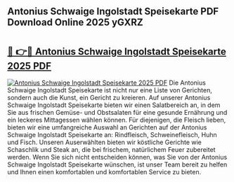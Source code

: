 ## Antonius Schwaige Ingolstadt Speisekarte PDF Download Online 2025 yGXRZ

# <h2><a href="http://gcc675.nevu.top/?p=Antonius+Schwaige+Ingolstadt+Speisekarte">🔗 👉🔴 Antonius Schwaige Ingolstadt Speisekarte 2025 PDF</a></h2>

[![Antonius Schwaige Ingolstadt Speisekarte 2025 PDF](https://i.imgur.com/dBaPXMq.png)](http://gcc675.nevu.top/?p=Antonius+Schwaige+Ingolstadt+Speisekarte)
Die Antonius Schwaige Ingolstadt Speisekarte ist nicht nur eine Liste von Gerichten, sondern auch die Kunst, ein Gericht zu kreieren. Auf unserer Antonius Schwaige Ingolstadt Speisekarte bieten wir einen Salatbereich an, in dem Sie aus frischen Gemüse- und Obstsalaten für eine gesunde Ernährung und ein leckeres Mittagessen wählen können. Für diejenigen, die Fleisch lieben, bieten wir eine umfangreiche Auswahl an Gerichten auf der Antonius Schwaige Ingolstadt Speisekarte an: Rindfleisch, Schweinefleisch, Huhn und Fisch. Unseren Auserwählten bieten wir köstliche Gerichte wie Schaschlik und Steak an, die bei frischem, natürlichem Feuer zubereitet werden. Wenn Sie sich nicht entscheiden können, was Sie von der Antonius Schwaige Ingolstadt Speisekarte wünschen, ist unser Team bereit zu helfen und Ihnen einen komfortablen und komfortablen Service zu bieten.
